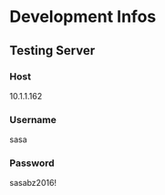 # Development Infos
## Testing Server
### Host
10.1.1.162
### Username
sasa
### Password
sasabz2016!

